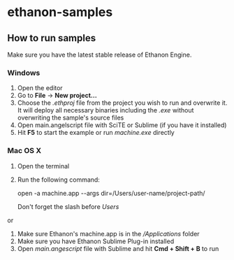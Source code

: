 ethanon-samples
===============

How to run samples
------------------

Make sure you have the latest stable release of Ethanon Engine.

### Windows

1. Open the editor
2. Go to **File** -> **New project...**
3. Choose the *.ethproj* file from the project you wish to run and overwrite it. It will deploy all necessary binaries including the *.exe* without overwriting the sample's source files
4. Open main.angelscript file with SciTE or Sublime (if you have it installed)
5. Hit **F5** to start the example or run *machine.exe* directly

### Mac OS X

1. Open the terminal
2. Run the following command:
   
   open -a machine.app --args dir=/Users/user-name/project-path/
   
   Don't forget the slash before *Users*

or

1. Make sure Ethanon's machine.app is in the */Applications* folder
2. Make sure you have Ethanon Sublime Plug-in installed
3. Open *main.angescript* file with Sublime and hit **Cmd + Shift + B** to run